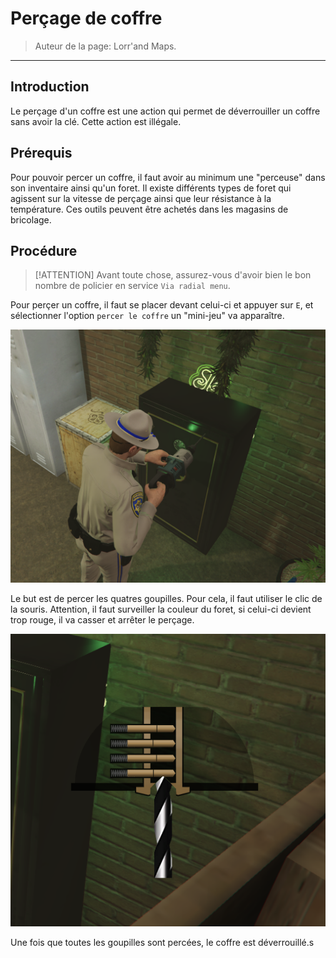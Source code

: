 # Perçage de coffre

> Auteur de la page: Lorr'and Maps.

---
## Introduction

Le perçage d'un coffre est une action qui permet de déverrouiller un coffre sans avoir la clé. Cette action est illégale.

## Prérequis

Pour pouvoir percer un coffre, il faut avoir au minimum une "perceuse" dans son inventaire ainsi qu'un foret. Il existe différents types de foret qui agissent sur la vitesse de perçage ainsi que leur résistance à la température. Ces outils peuvent être achetés dans les magasins de bricolage.

## Procédure
> [!ATTENTION] Avant toute chose, assurez-vous d'avoir bien le bon nombre de policier en service `Via radial menu`.

Pour perçer un coffre, il faut se placer devant celui-ci et appuyer sur `E`, et sélectionner l'option `percer le coffre` un "mini-jeu" va apparaître.

![Percage](../../../_media/life/guides/dark/safedrilling/safedrilling1.png)

Le but est de percer les quatres goupilles. Pour cela, il faut utiliser le clic de la souris. Attention, il faut surveiller la couleur du foret, si celui-ci devient trop rouge, il va casser et arrêter le perçage. 

![Percage](../../../_media/life/guides/dark/safedrilling/safedrilling2.png)

Une fois que toutes les goupilles sont percées, le coffre est déverrouillé.s